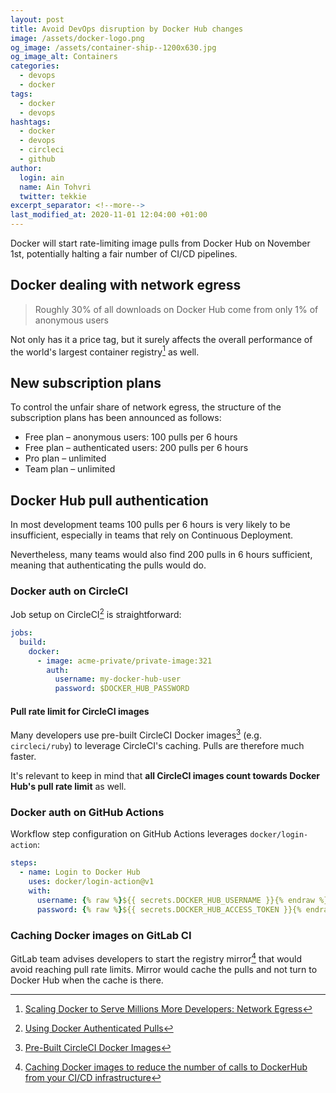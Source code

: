 ```yaml
---
layout: post
title: Avoid DevOps disruption by Docker Hub changes
image: /assets/docker-logo.png
og_image: /assets/container-ship--1200x630.jpg
og_image_alt: Containers
categories:
  - devops
  - docker
tags:
  - docker
  - devops
hashtags:
  - docker
  - devops
  - circleci
  - github
author:
  login: ain
  name: Ain Tohvri
  twitter: tekkie
excerpt_separator: <!--more-->
last_modified_at: 2020-11-01 12:04:00 +01:00
---
```

Docker will start rate-limiting image pulls from Docker Hub on November 1st, potentially halting a fair number of CI/CD pipelines.<!--more-->

## Docker dealing with network egress

> Roughly 30% of all downloads on Docker Hub come from only 1% of anonymous users

Not only has it a price tag, but it surely affects the overall performance of the world's largest container registry[^1] as well.

## New subscription plans

To control the unfair share of network egress, the structure of the subscription plans has been announced as follows:

- Free plan – anonymous users: 100 pulls per 6 hours
- Free plan – authenticated users: 200 pulls per 6 hours
- Pro plan – unlimited
- Team plan – unlimited

## Docker Hub pull authentication

In most development teams 100 pulls per 6 hours is very likely to be insufficient, especially in teams that rely on Continuous Deployment.

Nevertheless, many teams would also find 200 pulls in 6 hours sufficient, meaning that authenticating the pulls would do.

### Docker auth on CircleCI

Job setup on CircleCI[^2] is straightforward:

```yaml
jobs:
  build:
    docker:
      - image: acme-private/private-image:321
        auth:
          username: my-docker-hub-user
          password: $DOCKER_HUB_PASSWORD
```

#### Pull rate limit for CircleCI images

Many developers use pre-built CircleCI Docker images[^3] (e.g. `circleci/ruby`) to leverage CircleCI's caching. Pulls are therefore much faster.

It's relevant to keep in mind that __all CircleCI images count towards Docker Hub's pull rate limit__ as well.

### Docker auth on GitHub Actions

Workflow step configuration on GitHub Actions leverages `docker/login-action`:

```yaml
steps:
  - name: Login to Docker Hub
    uses: docker/login-action@v1
    with:
      username: {% raw %}${{ secrets.DOCKER_HUB_USERNAME }}{% endraw %}
      password: {% raw %}${{ secrets.DOCKER_HUB_ACCESS_TOKEN }}{% endraw %}
```

### Caching Docker images on GitLab CI

GitLab team advises developers to start the registry mirror[^4] that would avoid reaching pull rate limits. Mirror would cache the pulls and not turn to Docker Hub when the cache is there.

[^1]: [Scaling Docker to Serve Millions More Developers: Network Egress](https://www.docker.com/blog/scaling-docker-to-serve-millions-more-developers-network-egress/)
[^2]: [Using Docker Authenticated Pulls](https://circleci.com/docs/2.0/private-images/)
[^3]: [Pre-Built CircleCI Docker Images](https://circleci.com/docs/2.0/circleci-images/)
[^4]: [Caching Docker images to reduce the number of calls to DockerHub from your CI/CD infrastructure](https://about.gitlab.com/blog/2020/10/30/mitigating-the-impact-of-docker-hub-pull-requests-limits/#start-the-registry-mirror)
